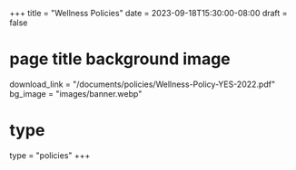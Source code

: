 +++
title = "Wellness Policies"
date = 2023-09-18T15:30:00-08:00
draft = false
# page title background image
download_link  = "/documents/policies/Wellness-Policy-YES-2022.pdf"
bg_image = "images/banner.webp"
# type
type = "policies"
+++

